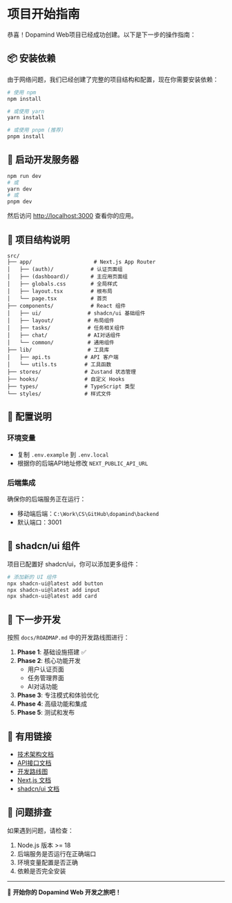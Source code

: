# 项目开始指南

恭喜！Dopamind Web项目已经成功创建。以下是下一步的操作指南：

## 📦 安装依赖

由于网络问题，我们已经创建了完整的项目结构和配置，现在你需要安装依赖：

```bash
# 使用 npm
npm install

# 或使用 yarn
yarn install

# 或使用 pnpm (推荐)
pnpm install
```

## 🚀 启动开发服务器

```bash
npm run dev
# 或
yarn dev
# 或
pnpm dev
```

然后访问 [http://localhost:3000](http://localhost:3000) 查看你的应用。

## 📁 项目结构说明

```
src/
├── app/                    # Next.js App Router
│   ├── (auth)/            # 认证页面组
│   ├── (dashboard)/       # 主应用页面组
│   ├── globals.css        # 全局样式
│   ├── layout.tsx         # 根布局
│   └── page.tsx           # 首页
├── components/            # React 组件
│   ├── ui/               # shadcn/ui 基础组件
│   ├── layout/           # 布局组件
│   ├── tasks/            # 任务相关组件
│   ├── chat/             # AI对话组件
│   └── common/           # 通用组件
├── lib/                  # 工具库
│   ├── api.ts           # API 客户端
│   └── utils.ts         # 工具函数
├── stores/              # Zustand 状态管理
├── hooks/               # 自定义 Hooks  
├── types/               # TypeScript 类型
└── styles/              # 样式文件
```

## 🔧 配置说明

### 环境变量
- 复制 `.env.example` 到 `.env.local`
- 根据你的后端API地址修改 `NEXT_PUBLIC_API_URL`

### 后端集成
确保你的后端服务正在运行：
- 移动端后端：`C:\Work\CS\GitHub\dopamind\backend`
- 默认端口：3001

## 🎨 shadcn/ui 组件

项目已配置好 shadcn/ui，你可以添加更多组件：

```bash
# 添加新的 UI 组件
npx shadcn-ui@latest add button
npx shadcn-ui@latest add input
npx shadcn-ui@latest add card
```

## 📝 下一步开发

按照 `docs/ROADMAP.md` 中的开发路线图进行：

1. **Phase 1**: 基础设施搭建 ✅
2. **Phase 2**: 核心功能开发
   - 用户认证页面
   - 任务管理界面  
   - AI对话功能
3. **Phase 3**: 专注模式和体验优化
4. **Phase 4**: 高级功能和集成
5. **Phase 5**: 测试和发布

## 🔗 有用链接

- [技术架构文档](docs/ARCHITECTURE.md)
- [API接口文档](docs/API.md)
- [开发路线图](docs/ROADMAP.md)
- [Next.js 文档](https://nextjs.org/docs)
- [shadcn/ui 文档](https://ui.shadcn.com)

## 🐛 问题排查

如果遇到问题，请检查：
1. Node.js 版本 >= 18
2. 后端服务是否运行在正确端口
3. 环境变量配置是否正确
4. 依赖是否完全安装

---

🎉 **开始你的 Dopamind Web 开发之旅吧！**